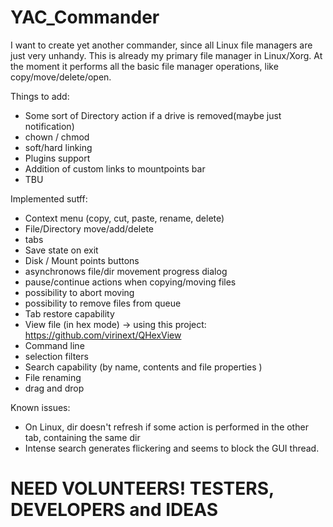 # YAC_Commander
I want to create yet another commander, since all Linux file managers are just very unhandy.
This is already my primary file manager in Linux/Xorg.
At the moment it performs all the basic file manager operations, like copy/move/delete/open.

Things to add:
* Some sort of Directory action if a drive is removed(maybe just notification)
* chown / chmod
* soft/hard linking
* Plugins support
* Addition of custom links to mountpoints bar
* TBU

Implemented sutff:
* Context menu (copy, cut, paste, rename, delete)
* File/Directory move/add/delete
* tabs
* Save state on exit
* Disk / Mount points buttons
* asynchronows file/dir movement progress dialog
* pause/continue actions when copying/moving files
* possibility to abort moving
* possibility to remove files from queue
* Tab restore capability
* View file (in hex mode) -> using this project: https://github.com/virinext/QHexView
* Command line
* selection filters
* Search capability (by name, contents and file properties )
* File renaming
* drag and drop

Known issues:
* On Linux, dir doesn't refresh if some action is performed in the other tab, containing the same dir
* Intense search generates flickering and seems to block the GUI thread.

# NEED VOLUNTEERS! TESTERS, DEVELOPERS and IDEAS
